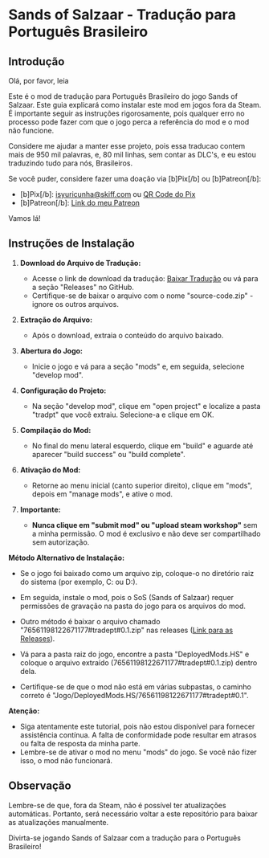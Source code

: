# Sands of Salzaar - Tradução para Português Brasileiro

## Introdução

Olá, por favor, leia

Este é o mod de tradução para Português Brasileiro do jogo Sands of Salzaar. Este guia explicará como instalar este mod em jogos fora da Steam. É importante seguir as instruções rigorosamente, pois qualquer erro no processo pode fazer com que o jogo perca a referência do mod e o mod não funcione.

Considere me ajudar a manter esse projeto, pois essa traducao contem mais de 950 mil palavras, e, 80 mil linhas, sem contar as DLC's, e eu estou traduzindo tudo para nós, Brasileiros.

Se você puder, considere fazer uma doação via [b]Pix[/b] ou [b]Patreon[/b]:
- [b]Pix[/b]: isyuricunha@skiff.com ou [QR Code do Pix](https://cdn.discordapp.com/attachments/1029239636259782713/1173615629811601449/photo_2023-11-13_10-24-15.jpg?ex=656499ba&is=655224ba&hm=21f231bd3c930b43f8fb3c263df766f8183fb57df724f2bc548838fb35a1930d&)
- [b]Patreon[/b]: [Link do meu Patreon](https://www.patreon.com/user?u=81633504)

Vamos lá!

## Instruções de Instalação

1. **Download do Arquivo de Tradução:**
   - Acesse o link de download da tradução: [Baixar Tradução](https://github.com/isyuricunha/sands-of-salzaar-game-translation/releases/) ou vá para a seção "Releases" no GitHub.
   - Certifique-se de baixar o arquivo com o nome "source-code.zip" - ignore os outros arquivos.

2. **Extração do Arquivo:**
   - Após o download, extraia o conteúdo do arquivo baixado.

3. **Abertura do Jogo:**
   - Inicie o jogo e vá para a seção "mods" e, em seguida, selecione "develop mod".

4. **Configuração do Projeto:**
   - Na seção "develop mod", clique em "open project" e localize a pasta "tradpt" que você extraiu. Selecione-a e clique em OK.

5. **Compilação do Mod:**
   - No final do menu lateral esquerdo, clique em "build" e aguarde até aparecer "build success" ou "build complete".

6. **Ativação do Mod:**
   - Retorne ao menu inicial (canto superior direito), clique em "mods", depois em "manage mods", e ative o mod.

7. **Importante:**
   - **Nunca clique em "submit mod" ou "upload steam workshop"** sem a minha permissão. O mod é exclusivo e não deve ser compartilhado sem autorização.

**Método Alternativo de Instalação:**
   
- Se o jogo foi baixado como um arquivo zip, coloque-o no diretório raiz do sistema (por exemplo, C: ou D:).
- Em seguida, instale o mod, pois o SoS (Sands of Salzaar) requer permissões de gravação na pasta do jogo para os arquivos do mod.

- Outro método é baixar o arquivo chamado "76561198122671177#tradept#0.1.zip" nas releases ([Link para as Releases](https://github.com/isyuricunha/sands-of-salzaar-game-translation/releases/)).
- Vá para a pasta raiz do jogo, encontre a pasta "DeployedMods.HS" e coloque o arquivo extraído (76561198122671177#tradept#0.1.zip) dentro dela.
- Certifique-se de que o mod não está em várias subpastas, o caminho correto é "Jogo/DeployedMods.HS/76561198122671177#tradept#0.1".

**Atenção:**
- Siga atentamente este tutorial, pois não estou disponível para fornecer assistência contínua. A falta de conformidade pode resultar em atrasos ou falta de resposta da minha parte.
- Lembre-se de ativar o mod no menu "mods" do jogo. Se você não fizer isso, o mod não funcionará.

## Observação

Lembre-se de que, fora da Steam, não é possível ter atualizações automáticas. Portanto, será necessário voltar a este repositório para baixar as atualizações manualmente.

Divirta-se jogando Sands of Salzaar com a tradução para o Português Brasileiro!

